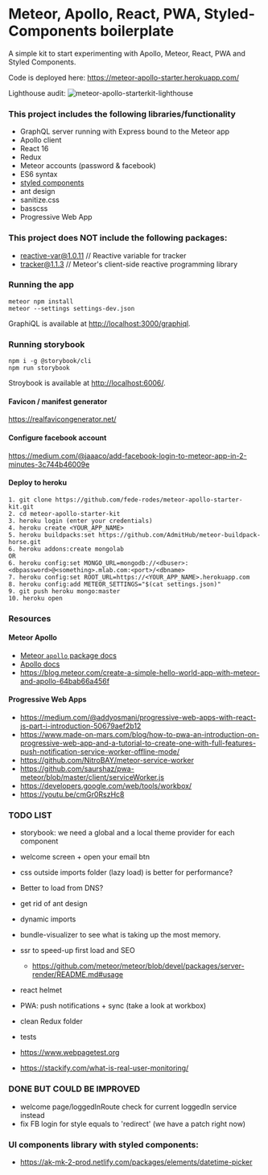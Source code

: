 # Meteor, Apollo, React, PWA, Styled-Components boilerplate

A simple kit to start experimenting with Apollo, Meteor, React, PWA and Styled Components.

Code is deployed here: https://meteor-apollo-starter.herokuapp.com/

Lighthouse audit:
![meteor-apollo-starterkit-lighthouse](https://user-images.githubusercontent.com/16927407/32450606-f0650318-c314-11e7-9a75-3b3ec3d21c6d.png)

### This project includes the following libraries/functionality
- GraphQL server running with Express bound to the Meteor app
- Apollo client
- React 16
- Redux
- Meteor accounts (password & facebook)
- ES6 syntax
- [styled components](https://youtu.be/qu4U7lwZTRI)
- ant design
- sanitize.css
- basscss
- Progressive Web App

### This project does NOT include the following packages:
- reactive-var@1.0.11 // Reactive variable for tracker
- tracker@1.1.3 // Meteor's client-side reactive programming library

### Running the app
```
meteor npm install
meteor --settings settings-dev.json
```
GraphiQL is available at [http://localhost:3000/graphiql](http://localhost:3000/graphiql).

### Running storybook
```
npm i -g @storybook/cli
npm run storybook
```
Stroybook is available at [http://localhost:6006/](http://localhost:6006/).

#### Favicon / manifest generator
https://realfavicongenerator.net/

#### Configure facebook account
https://medium.com/@jaaaco/add-facebook-login-to-meteor-app-in-2-minutes-3c744b46009e

#### Deploy to heroku
```
1. git clone https://github.com/fede-rodes/meteor-apollo-starter-kit.git
2. cd meteor-apollo-starter-kit
3. heroku login (enter your credentials)
4. heroku create <YOUR_APP_NAME>
5. heroku buildpacks:set https://github.com/AdmitHub/meteor-buildpack-horse.git
6. heroku addons:create mongolab
OR
6. heroku config:set MONGO_URL=mongodb://<dbuser>:<dbpassword>@<something>.mlab.com:<port>/<dbname>
7. heroku config:set ROOT_URL=https://<YOUR_APP_NAME>.herokuapp.com
8. heroku config:add METEOR_SETTINGS="$(cat settings.json)"
9. git push heroku mongo:master
10. heroku open
```

### Resources

#### Meteor Apollo
- [Meteor `apollo` package docs](http://dev.apollodata.com/core/meteor.html)
- [Apollo docs](http://dev.apollodata.com/)
- https://blog.meteor.com/create-a-simple-hello-world-app-with-meteor-and-apollo-64bab66a456f


#### Progressive Web Apps
- https://medium.com/@addyosmani/progressive-web-apps-with-react-js-part-i-introduction-50679aef2b12
- https://www.made-on-mars.com/blog/how-to-pwa-an-introduction-on-progressive-web-app-and-a-tutorial-to-create-one-with-full-features-push-notification-service-worker-offline-mode/
- https://github.com/NitroBAY/meteor-service-worker
- https://github.com/saurshaz/pwa-meteor/blob/master/client/serviceWorker.js
- https://developers.google.com/web/tools/workbox/
- https://youtu.be/cmGr0RszHc8

### TODO LIST
- storybook: we need a global and a local theme provider for each component
- welcome screen + open your email btn
- css outside imports folder (lazy load) is better for performance?
- Better to load from DNS?
- get rid of ant design

- dynamic imports
- bundle-visualizer to see what is taking up the most memory.
- ssr to speed-up first load and SEO
  - https://github.com/meteor/meteor/blob/devel/packages/server-render/README.md#usage


- react helmet
- PWA: push notifications + sync (take a look at workbox)
- clean Redux folder
- tests

- https://www.webpagetest.org
- https://stackify.com/what-is-real-user-monitoring/

### DONE BUT COULD BE IMPROVED
- welcome page/loggedInRoute check for current loggedIn service instead
- fix FB login for style equals to 'redirect' (we have a patch right now)

### UI components library with styled components:
- https://ak-mk-2-prod.netlify.com/packages/elements/datetime-picker
